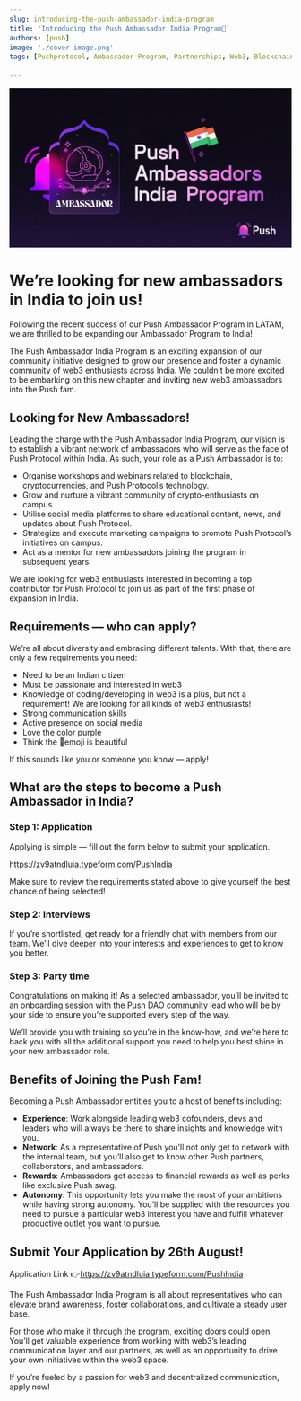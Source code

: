 ```yaml
---
slug: introducing-the-push-ambassador-india-program
title: 'Introducing the Push Ambassador India Program🌸'
authors: [push]
image: './cover-image.png'
tags: [Pushprotocol, Ambassador Program, Partnerships, Web3, Blockchain Technologies]

---
```

![Cover image of Introducing the Push Ambassador India Program🌸](./cover-image.png)

<!--customheaderpoint-->
# We’re looking for new ambassadors in India to join us!

Following the recent success of our Push Ambassador Program in LATAM, we are thrilled to be expanding our Ambassador Program to India!

<!--truncate-->

The Push Ambassador India Program is an exciting expansion of our community initiative designed to grow our presence and foster a dynamic community of web3 enthusiasts across India. We couldn’t be more excited to be embarking on this new chapter and inviting new web3 ambassadors into the Push fam.

## Looking for New Ambassadors!
Leading the charge with the Push Ambassador India Program, our vision is to establish a vibrant network of ambassadors who will serve as the face of Push Protocol within India. As such, your role as a Push Ambassador is to:

- Organise workshops and webinars related to blockchain, cryptocurrencies, and Push Protocol’s technology.
- Grow and nurture a vibrant community of crypto-enthusiasts on campus.
- Utilise social media platforms to share educational content, news, and updates about Push Protocol.
- Strategize and execute marketing campaigns to promote Push Protocol’s initiatives on campus.
- Act as a mentor for new ambassadors joining the program in subsequent years.

We are looking for web3 enthusiasts interested in becoming a top contributor for Push Protocol to join us as part of the first phase of expansion in India.

## Requirements — who can apply?
We’re all about diversity and embracing different talents. With that, there are only a few requirements you need:

- Need to be an Indian citizen
- Must be passionate and interested in web3
- Knowledge of coding/developing in web3 is a plus, but not a requirement! We are looking for all kinds of web3 enthusiasts!
- Strong communication skills
- Active presence on social media
- Love the color purple
- Think the 🔔emoji is beautiful

If this sounds like you or someone you know — apply!

## What are the steps to become a Push Ambassador in India?
### Step 1: Application
Applying is simple — fill out the form below to submit your application.

https://zv9atndluia.typeform.com/PushIndia

Make sure to review the requirements stated above to give yourself the best chance of being selected!

### Step 2: Interviews
If you’re shortlisted, get ready for a friendly chat with members from our team. We’ll dive deeper into your interests and experiences to get to know you better.

### Step 3: Party time
Congratulations on making it! As a selected ambassador, you’ll be invited to an onboarding session with the Push DAO community lead who will be by your side to ensure you’re supported every step of the way.

We’ll provide you with training so you’re in the know-how, and we’re here to back you with all the additional support you need to help you best shine in your new ambassador role.

## Benefits of Joining the Push Fam!
Becoming a Push Ambassador entitles you to a host of benefits including:

- <b>Experience</b>: Work alongside leading web3 cofounders, devs and leaders who will always be there to share insights and knowledge with you.
- <b>Network</b>: As a representative of Push you’ll not only get to network with the internal team, but you’ll also get to know other Push partners, collaborators, and ambassadors.
- <b>Rewards</b>: Ambassadors get access to financial rewards as well as perks like exclusive Push swag.
- <b>Autonomy</b>: This opportunity lets you make the most of your ambitions while having strong autonomy. You’ll be supplied with the resources you need to pursue a particular web3 interest you have and fulfill whatever productive outlet you want to pursue.

## Submit Your Application by 26th August!
Application Link 👉https://zv9atndluia.typeform.com/PushIndia

The Push Ambassador India Program is all about representatives who can elevate brand awareness, foster collaborations, and cultivate a steady user base.

For those who make it through the program, exciting doors could open. You’ll get valuable experience from working with web3’s leading communication layer and our partners, as well as an opportunity to drive your own initiatives within the web3 space.

If you’re fueled by a passion for web3 and decentralized communication, apply now!





